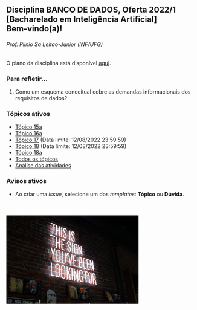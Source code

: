 ## Disciplina **BANCO DE DADOS**, Oferta 2022/1<br>[Bacharelado em Inteligência Artificial]<br>Bem-vindo(a)!

###### *Prof. Plinio Sa Leitao-Junior (INF/UFG)*
O plano da disciplina está disponível [aqui](./media/bd-2022-1-bia-plano.pdf).<br>

### Para refletir...

1) Como um esquema conceitual cobre as demandas informacionais dos requisitos de dados?

### Tópicos ativos

- [Tópico 15a](./topicos/topico-15a.md)<br>
- [Tópico 16a](./topicos/topico-16a.md)<br>
- [Tópico 17](./topicos/topico-17.md) (Data limite: 12/08/2022 23:59:59)
- [Tópico 18](./topicos/topico-18.md) (Data limite: 12/08/2022 23:59:59)
- [Tópico 18a](./topicos/topico-18a.md)
- [Todos os tópicos](topicos/topicos.md)<br>
- [Análise das atividades](./media/bd-2022-1-bia-resumo.pdf)

### Avisos ativos

- Ao criar uma *issue*, selecione um dos *templates*: **Tópico** ou **Dúvida**.
<br>
<br>
<img src="./media/austin-chan-ukzHlkoz1IE-unsplash.jpg" width="350">
